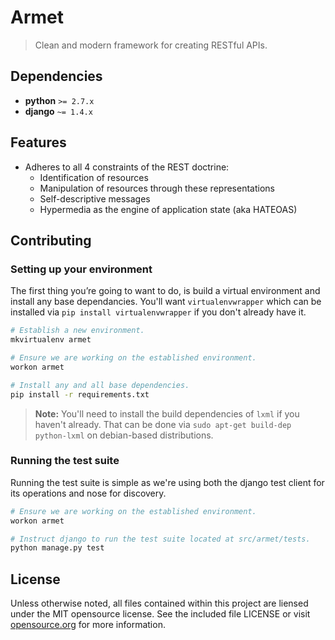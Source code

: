 # Armet #
> Clean and modern framework for creating RESTful APIs.

## Dependencies ##
 - **python** `>= 2.7.x`
 - **django** `~= 1.4.x`

## Features ##
 - Adheres to all 4 constraints of the REST doctrine:
   - Identification of resources
   - Manipulation of resources through these representations
   - Self-descriptive messages
   - Hypermedia as the engine of application state (aka HATEOAS)

## Contributing ##

### Setting up your environment ###
The first thing you’re going to want to do, is build a virtual environment and install any base dependancies.
You'll want `virtualenvwrapper` which can be installed via `pip install virtualenvwrapper` if you don't 
already have it.

```sh
# Establish a new environment.
mkvirtualenv armet

# Ensure we are working on the established environment.
workon armet

# Install any and all base dependencies.
pip install -r requirements.txt
```

> **Note:**
> You'll need to install the build dependencies of `lxml` if you haven't already.
> That can be done via `sudo apt-get build-dep python-lxml` on debian-based distributions.

### Running the test suite ###
Running the test suite is simple as we're using both the django test client for its 
operations and nose for discovery.

```sh
# Ensure we are working on the established environment.
workon armet

# Instruct django to run the test suite located at src/armet/tests.
python manage.py test
```

## License ##
Unless otherwise noted, all files contained within this project are liensed
under the MIT opensource license. See the included file LICENSE or visit
[opensource.org][] for more information.

[opensource.org]: http://opensource.org/licenses/MIT
